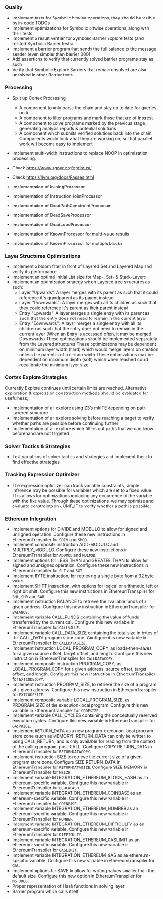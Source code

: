 ### Quality

- Implement tests for Symbolic bitwise operations, they should be visible by in-code TODOs
- Implement optimizations for Symbolic bitwise operations, along with their tests
- Implement a result verifier for Symbolic Barrier Explore tests (and related Symbolic Barrier tests)
- Implement a barrier program that sends the full balance to the message sender (even simpler than barrier 000)
- Add assertions to verify that currently solved barrier programs stay as such
- Verify that Symbolic Explore Barriers that remain unsolved are also unsolved in other Barrier tests

### Processing

- Split up Cortex Processing
  - A component to only parse the chain and stay up to date for queries on it
  - A component to filter programs and mark those that are of interest
  - A component to solve programs marked by the previous stage, generating analysis reports & potential solutions
  - A component which submits verified solutions back into the chain
  Components would lock what they are working on, so that parallel work will become easy to implement

- Implement multi-width instructions to replace NOOP in optimization processing.
- Check https://www.agner.org/optimize/
- Check https://llvm.org/docs/Passes.html
- Implementation of InliningProcessor
- Implementation of InstructionHoistProcessor
- Implementation of DeadPathConstraintProcessor
- Implementation of DeadSaveProcessor
- Implementation of DeadLoadProcessor
- Implementation of KnownProcessor for multi-value results
- Implementation of KnownProcessor for multiple blocks

### Layer Structures Optimizations

- Implement a bloom filter in front of Layered Set and Layered Map and verify its performance
- Implement an optimal initial List size for Map-, Set- & Stack-Layers
- Implement an optimization strategy which Layered tree structures as such:
  - Layer "Upwards": A layer merges with its parent as such that it could reference it's grandparent as its parent instead
  - Layer "Downwards": A layer merges with all its children as such that they could reference it's parent as their parent instead
  - Entry "Upwards": A layer merges a single entry with its parent as such that the entry does not need to remain in the current layer
  - Entry "Downwards": A layer merges a single entry with all its children as such that the entry does not need to remain in the current layer
    (When an Entry is accessed often, it may be merged Downwards)
  These optimizations should be implemented separately from the Layered structures
  These optimizations may be dependent on minimum layer width (hard) which would merge layers on creation unless the parent is of a certain width
  These optimizations may be dependent on maximum depth (soft) which when reached could recalibrate the minimum layer size

### Cortex Explore Strategies

Currently Explore continues until certain limits are reached. Alternative exploration & expression construction methods should be evaluated for usefulness;
- Implementation of an explore using Z3's mkITE depending on path Layered structure
- Implementation of an explore solving before reaching a target to verify whether paths are possible before continuing further
- Implementation of an explore which filters out paths that we can know beforehand are not targeted

### Solver Tactics & Strategies

- Test variations of solver tactics and strategies and implement them to find effective strategies

### Tracking Expression Optimizer

- The expression optimizer can track variable constraints, simple inference may be possible for variables which are
  set to a fixed value. This allows for optimizations replacing any occurrence of the variable with the fixe value.
  Through these optimizations, we may optimize and evaluate constraints on JUMP_IF to verify whether a path is possible.

### Ethereum Integration

* Implement options for DIVIDE and MODULO to allow for signed and unsigned operation.
    Configure these new instructions in EthereumTranspiler for `SDIV` and `SMOD`.
* Implement composite instruction ADD-MODULO and MULTIPLY_MODULO.
    Configure these new instructions in EthereumTranspiler for `ADDMOD` and `MULMOD`.
* Implement options for LESS_THAN and GREATER_THAN to allow for signed and unsigned operation.
    Configure these new instructions in EthereumTranspiler for `SLT` and `SGT`.
* Implement BYTE instruction, for retrieving a single byte from a 32 byte value.
* Implement SHIFT instruction, with options for logical or arithmetic, left or right bit shift.
    Configure this new instructions in EthereumTranspiler for `SHL`, `SHR` and `SAR`.
* Implement instruction BALANCE to retrieve the available funds of a given address.
    Configure this new instruction in EthereumTranspiler for `BALANCE`.
* Implement variable CALL_FUNDS containing the value of funds transferred by the current call.
    Configure this new variable in EthereumTranspiler for `CALLVALUE`.
* Implement variable CALL_DATA_SIZE containing the total size in bytes of the CALL_DATA program store zone.
    Configure this new variable in EthereumTranspiler for `CALLDATASIZE`.
* Implement instruction LOCAL_PROGRAM_COPY, as loads-then-saves for a given source offset, target offset, and length.
    Configure this new instruction in EthereumTranspiler for `CALLDATACOPY`.
* Implement composite instruction PROGRAM_COPY, as LOCAL_PROGRAM_COPY for a given address, source offset, target offset, and length.
    Configure this new instruction in EthereumTranspiler for `EXTCODECOPY`.
* Implement instruction PROGRAM_SIZE, to retrieve the size of a program at a given address.
    Configure this new instruction in EthereumTranspiler for `EXTCODESIZE`.
* Implement composite variable LOCAL_PROGRAM_SIZE, as PROGRAM_SIZE of the execution-local program.
    Configure this new variable in EthereumTranspiler for `CODESIZE`.
* Implement variable CALL_CYCLES containing the conceptually reserved execution cycles.
    Configure this new variable in EthereumTranspiler for `GASPRICE`.
* Implement RETURN_DATA as a new program-execution-local program store zone (such as MEMORY).
    RETURN_DATA can only be written to using CALL_RETURN, and is only available for reading
    from the context of the calling program, post-CALL.
    Configure COPY RETURN_DATA in EthereumTranspiler for `RETURNDATACOPY`.
* Implement instruction SIZE to retrieve the current size of a given program store zone.
    Configure SIZE RETURN_DATA in EthereumTranspiler for `RETURNDATASIZE`.
    Configure SIZE MEMORY in EthereumTranspiler for `MSIZE`.
* Implement variable INTEGRATION_ETHEREUM_BLOCK_HASH as an ethereum-specific variable.
    Configure this new variable in EthereumTranspiler for `BLOCKHASH`.
* Implement variable INTEGRATION_ETHEREUM_COINBASE as an ethereum-specific variable.
    Configure this new variable in EthereumTranspiler for `COINBASE`.
* Implement variable INTEGRATION_ETHEREUM_NUMBER as an ethereum-specific variable.
    Configure this new variable in EthereumTranspiler for `NUMBER`.
* Implement variable INTEGRATION_ETHEREUM_DIFFICULTY as an ethereum-specific variable.
    Configure this new variable in EthereumTranspiler for `DIFFICULTY`.
* Implement variable INTEGRATION_ETHEREUM_GASLIMIT as an ethereum-specific variable.
    Configure this new variable in EthereumTranspiler for `GASLIMIT`.
* Implement variable INTEGRATION_ETHEREUM_GAS as an ethereum-specific variable.
    Configure this new variable in EthereumTranspiler for `GAS`.
* Implement options for SAVE to allow for writing values smaller than the default size.
    Configure this new option in EthereumTranspiler for `MSTORE8`.
* Proper representation of Hash functions in solving layer
* Barrier program which calls itself
